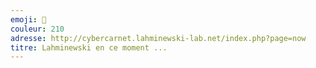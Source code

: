 ```yaml
---
emoji: 📡
couleur: 210
adresse: http://cybercarnet.lahminewski-lab.net/index.php?page=now
titre: Lahminewski en ce moment ...
---
```

